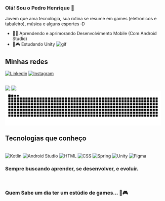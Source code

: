 ### Olá! Sou o Pedro Henrique 🚀

Jovem que ama tecnologia, sua rotina se resume em games (eletronicos e tabuleiro), música e alguns esportes :D 
- 🚀💙 Aprendendo e aprimorando Desenvolvimento Mobile (Com Android Studio)
- 🌱🎮 Estudando Unity
![gif]("https://i.pinimg.com/originals/fa/de/06/fade06fdb98c309859796fb0e764ab0d.gif")

## Minhas redes


[![Linkedin](https://img.shields.io/badge/linkedin-%230077B5.svg?style=for-the-badge&logo=linkedin&logoColor=white)](https://www.linkedin.com/in/pedro-henrique-ol)
[![Instagram](https://img.shields.io/badge/Instagram-%23E4405F.svg?style=for-the-badge&logo=Instagram&logoColor=white)](https://www.instagram.com/pedruouh/)

</br>

<div>
    <img height="180" src="https://github-readme-stats.vercel.app/api?username=Pedr0uh&show_icons=true&theme=dark"/>
    <img height="180" src="https://github-readme-stats.vercel.app/api/top-langs/?username=Pedr0uh&layout=compact&theme=dark"/>
</div>

<picture align="center">
  <source media="(prefers-color-scheme: dark)" srcset="https://raw.githubusercontent.com/Pedr0uh/Pedr0uh/output/github-contribution-grid-snake-dark.svg">
  <source media="(prefers-color-scheme: light)" srcset="https://raw.githubusercontent.com/Pedr0uh/Pedr0uh/output/github-contribution-grid-snake-dark.svg">
  <img align="center" alt="github contribution grid snake animation" src="https://raw.githubusercontent.com/Pedr0uh/Pedr0uh/output/github-contribution-grid-snake.svg">
</picture>

## Tecnologias que conheço

<div style="display: inline_block"><br>
    <img align="center" alt="Kotlin" src="https://img.shields.io/badge/kotlin-%237F52FF.svg?style=for-the-badge&logo=kotlin&logoColor=white"/>
    <img align="center" alt="Android Studio" src="https://img.shields.io/badge/android%20studio-346ac1?style=for-the-badge&logo=android%20studio&logoColor=white"/>
    <img align="center" alt="HTML" src="https://img.shields.io/badge/html5-%23E34F26.svg?style=for-the-badge&logo=html5&logoColor=white"/>
    <img align="center" alt="CSS" src="https://img.shields.io/badge/css3-%231572B6.svg?style=for-the-badge&logo=css3&logoColor=white"/>
    <img align="center" alt="Spring" src="https://img.shields.io/badge/spring-%236DB33F.svg?style=for-the-badge&logo=spring&logoColor=white"/>
    <img align="center" alt="Unity" src="https://img.shields.io/badge/unity-%23000000.svg?style=for-the-badge&logo=unity&logoColor=white"/>
    <img align="center" alt="Figma" src="https://img.shields.io/badge/figma-%23F24E1E.svg?style=for-the-badge&logo=figma&logoColor=white"/>

</br>
</div>

### Sempre buscando aprender, se desenvolver, e evoluir.

</br>

### Quem Sabe um dia ter um estúdio de games... 💙🎮

